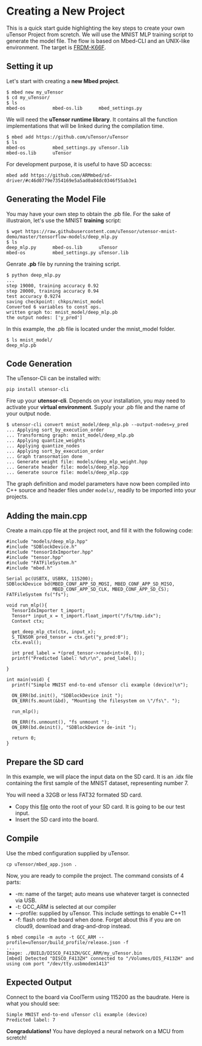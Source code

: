 # Creating a New Project
This is a quick start guide highlighting the key steps to create your own uTensor Project from scretch. We will use the MNIST MLP training script to generate the model file. The flow is based on Mbed-CLI and an UNIX-like environment. The target is [FRDM-K66F](https://os.mbed.com/platforms/FRDM-K66F/).

## Setting it up
Let's start with creating a **new Mbed project**.

```
$ mbed new my_uTensor
$ cd my_uTensor/
$ ls
mbed-os          mbed-os.lib      mbed_settings.py
```
We will need the **uTensor runtime library**. It contains all the function implementations that will be linked during the compilation time.

```
$ mbed add https://github.com/uTensor/uTensor
$ ls
mbed-os          mbed_settings.py uTensor.lib
mbed-os.lib      uTensor
```
For development purpose, it is useful to have SD accecss:

```
mbed add https://github.com/ARMmbed/sd-driver/#c46d0779e7354169e5a5ad0a84dc0346f55ab3e1
```
## Generating the Model File
You may have your own step to obtain the .pb file. For the sake of illustraion, let's use the MNIST **training** script:

```
$ wget https://raw.githubusercontent.com/uTensor/utensor-mnist-demo/master/tensorflow-models/deep_mlp.py
$ ls
deep_mlp.py      mbed-os.lib      uTensor
mbed-os          mbed_settings.py uTensor.lib
```

Genrate **.pb** file by running the training script.

```
$ python deep_mlp.py
...
step 19000, training accuracy 0.92
step 20000, training accuracy 0.94
test accuracy 0.9274
saving checkpoint: chkps/mnist_model
Converted 6 variables to const ops.
written graph to: mnist_model/deep_mlp.pb
the output nodes: ['y_pred']
```
In this example, the .pb file is located under the mnist_model folder.

```
$ ls mnist_model/
deep_mlp.pb
```

## Code Generation
The uTensor-Cli can be installed with:

```pip install utensor-cli```

Fire up your **utensor-cli**. Depends on your installation, you may need to activate your **virtual environment**. Supply your .pb file and the name of your output node.

```
$ utensor-cli convert mnist_model/deep_mlp.pb --output-nodes=y_pred
... Applying sort_by_execution_order
... Transforming graph: mnist_model/deep_mlp.pb
... Applying quantize_weights
... Applying quantize_nodes
... Applying sort_by_execution_order
... Graph transormation done
... Generate weight file: models/deep_mlp_weight.hpp
... Generate header file: models/deep_mlp.hpp
... Generate source file: models/deep_mlp.cpp
```
The graph definition and model parameters have now been compiled into C++ source and header files under `models/`, readily to be imported into your projects.

## Adding the main.cpp
Create a main.cpp file at the project root, and fill it with the following code:

```
#include "models/deep_mlp.hpp"
#include "SDBlockDevice.h"
#include "tensorIdxImporter.hpp"
#include "tensor.hpp"
#include "FATFileSystem.h"
#include "mbed.h"

Serial pc(USBTX, USBRX, 115200);
SDBlockDevice bd(MBED_CONF_APP_SD_MOSI, MBED_CONF_APP_SD_MISO,
                 MBED_CONF_APP_SD_CLK, MBED_CONF_APP_SD_CS);
FATFileSystem fs("fs");

void run_mlp(){
  TensorIdxImporter t_import;
  Tensor* input_x = t_import.float_import("/fs/tmp.idx");
  Context ctx;

  get_deep_mlp_ctx(ctx, input_x);
  S_TENSOR pred_tensor = ctx.get("y_pred:0");
  ctx.eval();

  int pred_label = *(pred_tensor->read<int>(0, 0));
  printf("Predicted label: %d\r\n", pred_label);

}

int main(void) {
  printf("Simple MNIST end-to-end uTensor cli example (device)\n");
  
  ON_ERR(bd.init(), "SDBlockDevice init ");
  ON_ERR(fs.mount(&bd), "Mounting the filesystem on \"/fs\". ");

  run_mlp();
  
  ON_ERR(fs.unmount(), "fs unmount ");
  ON_ERR(bd.deinit(), "SDBlockDevice de-init ");

  return 0;
}
```

## Prepare the SD card
In this example, we will place the input data on the SD card. It is an .idx file containing the first sample of the MNIST dataset, representing number 7.

You will need a 32GB or less FAT32 formated SD card.

- Copy this [file](https://github.com/uTensor/utensor-helloworld/blob/master/sdcard/tmp.idx) onto the root of your SD card. It is going to be our test input.
- Insert the SD card into the board.

## Compile
Use the mbed configuration supplied by uTensor.

```
cp uTensor/mbed_app.json .
```

Now, you are ready to compile the project. The command consists of 4 parts:

- -m: name of the target; auto means use whatever target is connected via USB.
- -t: GCC_ARM is selected at our compiler
- --profile: supplied by uTensor. This include settings to enable C++11
- -f: flash onto the board when done. Forget about this if you are on cloud9, download and drag-and-drop instead.


```
$ mbed compile -m auto -t GCC_ARM --profile=uTensor/build_profile/release.json -f
...
Image: ./BUILD/DISCO_F413ZH/GCC_ARM/my_uTensor.bin
[mbed] Detected "DISCO_F413ZH" connected to "/Volumes/DIS_F413ZH" and using com port "/dev/tty.usbmodem1413"
```

## Expected Output
Connect to the board via CoolTerm using 115200 as the baudrate. Here is what you should see:
```
Simple MNIST end-to-end uTensor cli example (device)
Predicted label: 7
```
**Congradulations!** You have deployed a neural network on a MCU from scretch!